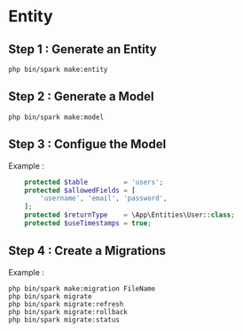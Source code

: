 # Entity

## Step 1 : Generate an Entity

``` shell
php bin/spark make:entity
```

## Step 2 : Generate a Model

``` shell
php bin/spark make:model
```

## Step 3 : Configue the Model
Example : 
``` php
    protected $table         = 'users';
    protected $allowedFields = [
        'username', 'email', 'password',
    ];
    protected $returnType    = \App\Entities\User::class;
    protected $useTimestamps = true;
```

## Step 4 : Create a Migrations
Example : 
``` shell
php bin/spark make:migration FileName
php bin/spark migrate
php bin/spark migrate:refresh
php bin/spark migrate:rollback
php bin/spark migrate:status
```
